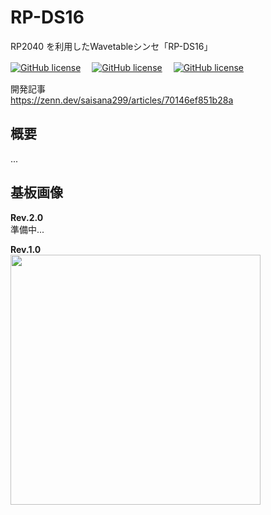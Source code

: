 # RP-DS16
RP2040 を利用したWavetableシンセ「RP-DS16」

[![GitHub license](https://img.shields.io/badge/RPS--DS16-DISP-blue)](https://github.com/Saisana299/RP-DS16-DISP)　
[![GitHub license](https://img.shields.io/badge/RP--DS16-CTRL-green)](https://github.com/Saisana299/RP-DS16-CTRL)　
[![GitHub license](https://img.shields.io/badge/RP--DS16-SYNTH-red)](https://github.com/Saisana299/RP-DS16-SYNTH)

開発記事  
https://zenn.dev/saisana299/articles/70146ef851b28a

## 概要
...

## 基板画像

**Rev.2.0**  
準備中...

**Rev.1.0**  
<a href="https://github.com/Saisana299/RP-DS16"><img height="400" src="https://github.com/Saisana299/RP-DS16/assets/46042980/056c6098-312a-4fc9-9aff-211faf97c3c5"></img></a><br>